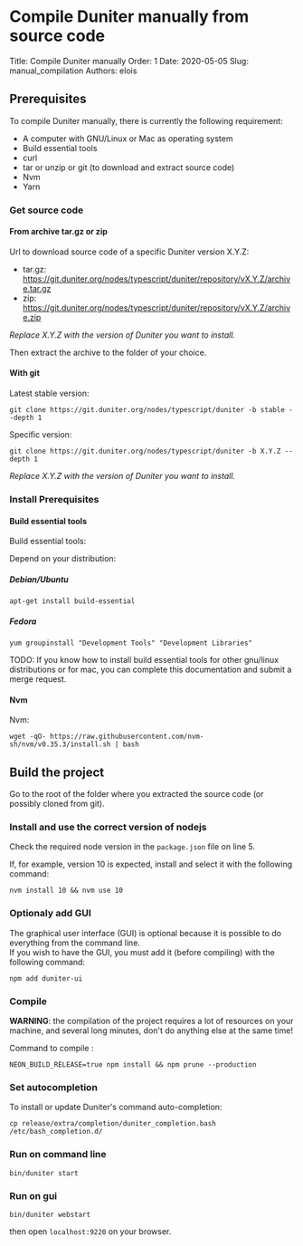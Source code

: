 
# Compile Duniter manually from source code

Title: Compile Duniter manually
Order: 1
Date: 2020-05-05
Slug: manual_compilation
Authors: elois

## Prerequisites

To compile Duniter manually, there is currently the following requirement:

- A computer with GNU/Linux or Mac as operating system
- Build essential tools
- curl
- tar or unzip or git (to download and extract source code)
- Nvm
- Yarn

### Get source code

#### From archive tar.gz or zip

Url to download source code of a specific Duniter version X.Y.Z:

- tar.gz: https://git.duniter.org/nodes/typescript/duniter/repository/vX.Y.Z/archive.tar.gz
- zip: https://git.duniter.org/nodes/typescript/duniter/repository/vX.Y.Z/archive.zip

*Replace X.Y.Z with the version of Duniter you want to install.*

Then extract the archive to the folder of your choice.

#### With git

Latest stable version:

    git clone https://git.duniter.org/nodes/typescript/duniter -b stable --depth 1

Specific version:

    git clone https://git.duniter.org/nodes/typescript/duniter -b X.Y.Z --depth 1

*Replace X.Y.Z with the version of Duniter you want to install.*

### Install Prerequisites

#### Build essential tools

Build essential tools:

Depend on your distribution:

##### Debian/Ubuntu

    apt-get install build-essential

##### Fedora

    yum groupinstall "Development Tools" "Development Libraries"

TODO: If you know how to install build essential tools for other gnu/linux distributions or for mac, you can complete this documentation and submit a merge request.

#### Nvm

Nvm:

    wget -qO- https://raw.githubusercontent.com/nvm-sh/nvm/v0.35.3/install.sh | bash

## Build the project

Go to the root of the folder where you extracted the source code (or possibly cloned from git).

### Install and use the correct version of nodejs

Check the required node version in the `package.json` file on line 5.

If, for example, version 10 is expected, install and select it with the following command:

    nvm install 10 && nvm use 10

### Optionaly add GUI

The graphical user interface (GUI) is optional because it is possible to do everything from the command line.  
If you wish to have the GUI, you must add it (before compiling) with the following command:

    npm add duniter-ui

### Compile

**WARNING**: the compilation of the project requires a lot of resources on your machine, and several long minutes, don't do anything else at the same time!

Command to compile :

    NEON_BUILD_RELEASE=true npm install && npm prune --production

### Set autocompletion

To install or update Duniter's command auto-completion:

    cp release/extra/completion/duniter_completion.bash /etc/bash_completion.d/

### Run on command line

    bin/duniter start

### Run on gui

    bin/duniter webstart

then open `localhost:9220` on your browser.

